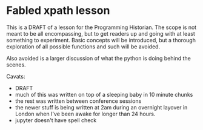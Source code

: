 # Fabled xpath lesson

This is a DRAFT of a lesson for the Programming Historian.  The scope is not meant to be all encompassing, but to get readers up and going with at least something to experiment.  Basic concepts will be introduced, but a thorough exploration of all possible functions and such will be avoided.

Also avoided is a larger discussion of what the python is doing behind the scenes.

Cavats:

* DRAFT
* much of this was written on top of a sleeping baby in 10 minute chunks
* the rest was written between conference sessions
* the newer stuff is being written at 2am during an overnight layover in London when I've been awake for longer than 24 hours.
* jupyter doesn't have spell check